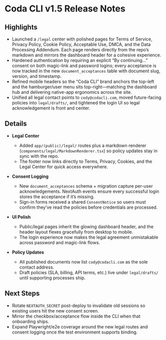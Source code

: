 # Coda CLI v1.5 Release Notes

## Highlights

- Launched a `/legal` center with polished pages for Terms of Service, Privacy Policy, Cookie Policy, Acceptable Use, DMCA, and the Data Processing Addendum. Each page renders directly from the repo’s markdown and mirrors the dashboard header for a cohesive experience.
- Hardened authentication by requiring an explicit “By continuing…” consent on both magic-link and password logins; every acceptance is now tracked in the new `document_acceptances` table with document slug, version, and timestamp.
- Refined mobile headers so the “Coda CLI” brand anchors the top-left and the hamburger/user menu sits top-right—matching the dashboard hub and delivering native-app ergonomics across the site.
- Unified all legal contact points to `cody@codacli.com`, moved future-facing policies into `legal/drafts/`, and tightened the login UI so legal acknowledgement is front and center.

## Details

- **Legal Center**
  - Added `app/(public)/legal/` routes plus a markdown renderer (`components/legal/MarkdownRenderer.tsx`) so policy updates stay in sync with the repo.
  - The footer now links directly to Terms, Privacy, Cookies, and the Legal Center for quick access everywhere.

- **Consent Logging**
  - New `document_acceptances` schema + migration capture per-user acknowledgements. NextAuth events ensure every successful login stores the acceptance if it’s missing.
  - Sign-in forms received a shared `ConsentNotice` so users must confirm they’ve read the policies before credentials are processed.

- **UI Polish**
  - Public/legal pages inherit the glowing dashboard header, and the header layout flexes gracefully from desktop to mobile.
  - The login experience now makes the legal agreement unmistakable across password and magic-link flows.

- **Policy Updates**
  - All published documents now list `cody@codacli.com` as the sole contact address.
  - Draft policies (SLA, billing, API terms, etc.) live under `legal/drafts/` until supporting processes ship.

## Next Steps

- Rotate `NEXTAUTH_SECRET` post-deploy to invalidate old sessions so existing users hit the new consent screen.
- Mirror the checkbox/acceptance flow inside the CLI when that onboarding ships.
- Expand Playwright/e2e coverage around the new legal routes and consent logging once the test environment supports binding.

